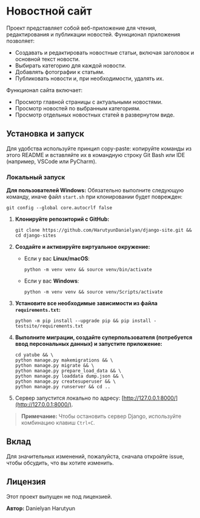 # Новостной сайт

Проект представляет собой веб-приложение для чтения,
редактирования и публикации новостей. Функционал приложения позволяет:

- Создавать и редактировать новостные статьи, включая заголовок и основной текст новости.
- Выбирать категорию для каждой новости.
- Добавлять фотографии к статьям.
- Публиковать новости и, при необходимости, удалять их.

Функционал сайта включает:

- Просмотр главной страницы с актуальными новостями.
- Просмотр новостей по выбранным категориям.
- Просмотр отдельных новостных статей в развернутом виде.

## Установка и запуск

Для удобства используйте принцип copy-paste: копируйте команды из этого README
и вставляйте их в командную строку Git Bash или IDE (например, VSCode или PyCharm).

### Локальный запуск

**Для пользователей Windows:**
Обязательно выполните следующую команду, иначе файл `start.sh` при клонировании будет поврежден:

```
git config --global core.autocrlf false
```

1. **Клонируйте репозиторий с GitHub:**

   ```
   git clone https://github.com/HarutyunDanielyan/django-site.git && cd django-sites
   ```
2. **Создайте и активируйте виртуальное окружение:**

   - Если у вас **Linux/macOS**:
     ```
     python -m venv venv && source venv/bin/activate
     ```
   - Если у вас **Windows**:
     ```
     python -m venv venv && source venv/Scripts/activate
     ```
3. **Установите все необходимые зависимости из файла `requirements.txt`:**

   ```
   python -m pip install --upgrade pip && pip install -testsite/requirements.txt
   ```
4. **Выполните миграции, создайте суперпользователя (потребуется ввод персональных данных) и запустите приложение:**

   ```
   cd yatube && \
   python manage.py makemigrations && \
   python manage.py migrate && \
   python manage.py prepare_load_data && \
   python manage.py loaddata dump.json && \
   python manage.py createsuperuser && \
   python manage.py runserver && cd ..
   ```
5. Сервер запустится локально по адресу: [http://127.0.0.1:8000/](http://127.0.0.1:8000/).

> **Примечание:** Чтобы остановить сервер Django, используйте комбинацию клавиш `Ctrl+C`.

## Вклад

Для значительных изменений, пожалуйста, сначала откройте issue, чтобы обсудить, что вы хотите изменить.

## Лицензия

Этот проект выпущен не под лицензией.

**Автор:** Danielyan Harutyun
